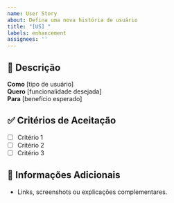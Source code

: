 ```yaml
---
name: User Story
about: Defina uma nova história de usuário
title: "[US] "
labels: enhancement
assignees: ''
---
```


## 🎯 Descrição

**Como** [tipo de usuário]  
**Quero** [funcionalidade desejada]  
**Para** [benefício esperado]  

## ✅ Critérios de Aceitação

- [ ] Critério 1
- [ ] Critério 2
- [ ] Critério 3

## 🔗 Informações Adicionais

- Links, screenshots ou explicações complementares.
